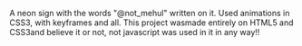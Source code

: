A neon sign with the words "@not_mehul" written on it. Used animations in CSS3, with keyframes and all. This project wasmade entirely on HTML5 and CSS3and believe it or not, not javascript was used in it in any way!!

